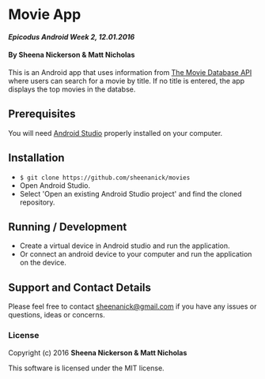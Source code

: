 # Movie App

#### _Epicodus Android Week 2, 12.01.2016_

#### By Sheena Nickerson & Matt Nicholas

This is an Android app that uses information from [The Movie Database API](https://www.themoviedb.org/documentation/api) where users can search for a movie by title. If no title is entered, the app displays the top movies in the databse.

## Prerequisites

You will need [Android Studio](https://developer.android.com/studio/index.html) properly installed on your computer.

## Installation

* `$ git clone https://github.com/sheenanick/movies`
* Open Android Studio.
* Select 'Open an existing Android Studio project' and find the cloned repository.

## Running / Development

* Create a virtual device in Android studio and run the application.
* Or connect an android device to your computer and run the application on the device.

## Support and Contact Details

Please feel free to contact  sheenanick@gmail.com if you have any issues or questions, ideas or concerns.

### License

Copyright (c) 2016 **Sheena Nickerson & Matt Nicholas**

This software is licensed under the MIT license.
